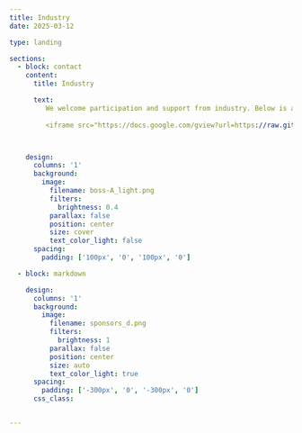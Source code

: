 ```yaml
---
title: Industry
date: 2025-03-12

type: landing

sections:
  - block: contact
    content:
      title: Industry

      text: 
         We welcome participation and support from industry. Below is a list of industry packages. If you are interested in being involved or have any questions, please complete this [MS form](https://forms.office.com/Pages/ResponsePage.aspx?id=-XhTSvQpPk2-iWadA62p2LmyOTW14llJg8BmiSB3VBFUREpDVElHNDU5N1daSVdSRUtVTTJONDNaWC4u) and we will be in touch.
        
         <iframe src="https://docs.google.com/gview?url=https://raw.githubusercontent.com/Blair-insitu/Blair-insitu.github.io/main/static/AUV2026_industry_pack_v1.pdf&embedded=true" width="100%" height="600px" style="border: none;"></iframe>



    design:
      columns: '1'
      background:
        image: 
          filename: boss-A_light.png
          filters:
            brightness: 0.4
          parallax: false
          position: center
          size: cover
          text_color_light: false
      spacing:
        padding: ['100px', '0', '100px', '0']

  - block: markdown

    design:
      columns: '1'
      background:
        image: 
          filename: sponsors_d.png
          filters:
            brightness: 1
          parallax: false
          position: center
          size: auto
          text_color_light: true
      spacing:
        padding: ['-300px', '0', '-300px', '0']
      css_class:


---
```

